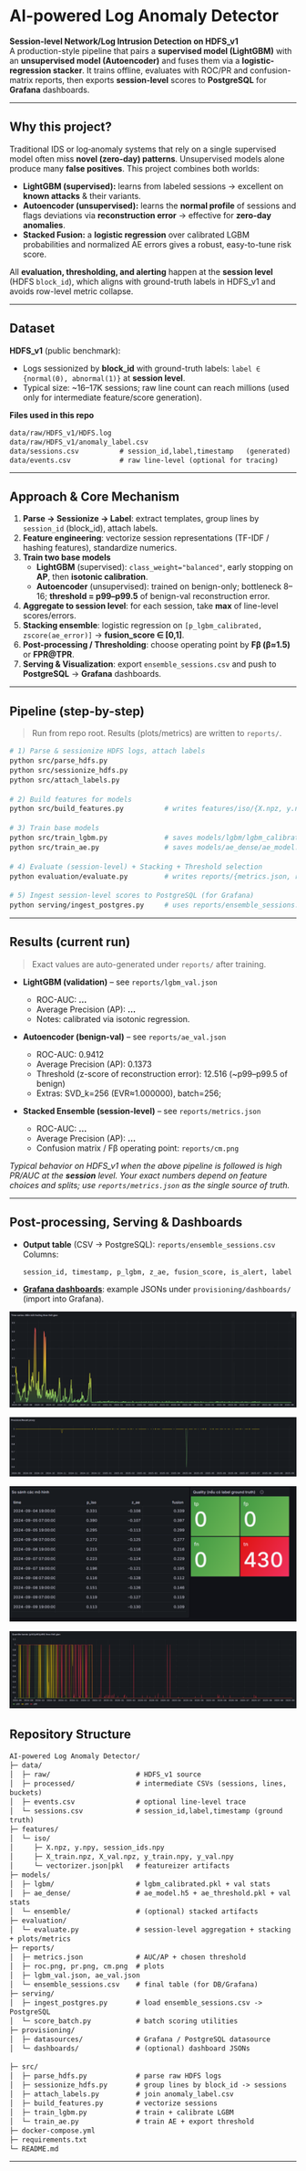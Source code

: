 # AI-powered Log Anomaly Detector

**Session-level Network/Log Intrusion Detection on HDFS_v1**  
A production-style pipeline that pairs a **supervised model (LightGBM)** with an **unsupervised model (Autoencoder)** and fuses them via a **logistic-regression stacker**. 
It trains offline, evaluates with ROC/PR and confusion-matrix reports, then exports **session-level** scores to **PostgreSQL** for **Grafana** dashboards.

---

## Why this project?

Traditional IDS or log‐anomaly systems that rely on a single supervised model often miss **novel (zero-day) patterns**. Unsupervised models alone produce many **false positives**. This project combines both worlds:

- **LightGBM (supervised):** learns from labeled sessions → excellent on **known attacks** & their variants.  
- **Autoencoder (unsupervised):** learns the **normal profile** of sessions and flags deviations via **reconstruction error** → effective for **zero-day anomalies**.  
- **Stacked Fusion:** a **logistic regression** over calibrated LGBM probabilities and normalized AE errors gives a robust, easy-to-tune risk score.

All **evaluation, thresholding, and alerting** happen at the **session level** (HDFS `block_id`), which aligns with ground-truth labels in HDFS_v1 and avoids row-level metric collapse.

---

## Dataset

**HDFS_v1** (public benchmark):

- Logs sessionized by **block_id** with ground-truth labels: `label ∈ {normal(0), abnormal(1)}` at **session level**.  
- Typical size: ~16–17K sessions; raw line count can reach millions (used only for intermediate feature/score generation).

**Files used in this repo**
```
data/raw/HDFS_v1/HDFS.log
data/raw/HDFS_v1/anomaly_label.csv
data/sessions.csv          # session_id,label,timestamp   (generated)
data/events.csv            # raw line-level (optional for tracing)
```

---

## Approach & Core Mechanism

1. **Parse → Sessionize → Label**: extract templates, group lines by `session_id` (block_id), attach labels.  
2. **Feature engineering**: vectorize session representations (TF-IDF / hashing features), standardize numerics.  
3. **Train two base models**  
   - **LightGBM** (supervised): `class_weight="balanced"`, early stopping on **AP**, then **isotonic calibration**.  
   - **Autoencoder** (unsupervised): trained on benign-only; bottleneck 8–16; **threshold = p99–p99.5** of benign-val reconstruction error.  
4. **Aggregate to session level**: for each session, take **max** of line-level scores/errors.  
5. **Stacking ensemble**: logistic regression on `[p_lgbm_calibrated, zscore(ae_error)]` → **fusion_score ∈ [0,1]**.  
6. **Post-processing / Thresholding**: choose operating point by **Fβ (β≈1.5)** or **FPR@TPR**.  
7. **Serving & Visualization**: export `ensemble_sessions.csv` and push to **PostgreSQL** → **Grafana** dashboards.

---

## Pipeline (step-by-step)

> Run from repo root. Results (plots/metrics) are written to `reports/`.

```bash
# 1) Parse & sessionize HDFS logs, attach labels
python src/parse_hdfs.py
python src/sessionize_hdfs.py
python src/attach_labels.py

# 2) Build features for models
python src/build_features.py          # writes features/iso/{X.npz, y.npy, session_ids.npy}

# 3) Train base models
python src/train_lgbm.py              # saves models/lgbm/lgbm_calibrated.pkl and lgbm_val.json
python src/train_ae.py                # saves models/ae_dense/ae_model.h5 and ae_val.json (+ ae_threshold.pkl)

# 4) Evaluate (session-level) + Stacking + Threshold selection
python evaluation/evaluate.py         # writes reports/{metrics.json, roc.png, pr.png, cm.png, ensemble_sessions.csv}

# 5) Ingest session-level scores to PostgreSQL (for Grafana)
python serving/ingest_postgres.py     # uses reports/ensemble_sessions.csv

```

---

## Results (current run)

> Exact values are auto-generated under `reports/` after training.

- **LightGBM (validation)** – see `reports/lgbm_val.json`  
  - ROC-AUC: **…**  
  - Average Precision (AP): **…**  
  - Notes: calibrated via isotonic regression.

- **Autoencoder (benign-val)** – see `reports/ae_val.json`  
  - ROC-AUC: 0.9412
  - Average Precision (AP): 0.1373
  - Threshold (z-score of reconstruction error): 12.516 (~p99–p99.5 of benign)
  - Extras: SVD_k=256 (EVR≈1.000000), batch=256;

- **Stacked Ensemble (session-level)** – see `reports/metrics.json`  
  - ROC-AUC: **…**  
  - Average Precision (AP): **…**  
  - Confusion matrix / Fβ operating point: `reports/cm.png`

*Typical behavior on HDFS_v1 when the above pipeline is followed is high PR/AUC at the **session** level. Your exact numbers depend on feature choices and splits; use `reports/metrics.json` as the single source of truth.*

---

## Post-processing, Serving & Dashboards

- **Output table** (CSV → PostgreSQL): `reports/ensemble_sessions.csv`  
  Columns:
  ```
  session_id, timestamp, p_lgbm, z_ae, fusion_score, is_alert, label
  ```
- **[Grafana dashboards](https://snapshots.raintank.io/dashboard/snapshot/yKxIaKGqJWuP04jIYRu0wJQSBHUI0Vec)**: example JSONs under `provisioning/dashboards/` (import into Grafana).

![img.png](img.png)

![img_1.png](img_1.png)

![img_2.png](img_2.png)

![img_3.png](img_3.png)

## Repository Structure

```
AI-powered Log Anomaly Detector/
├─ data/
│  ├─ raw/                     # HDFS_v1 source
│  ├─ processed/               # intermediate CSVs (sessions, lines, buckets)
│  ├─ events.csv               # optional line-level trace
│  └─ sessions.csv             # session_id,label,timestamp (ground truth)
├─ features/
│  └─ iso/
│     ├─ X.npz, y.npy, session_ids.npy
│     ├─ X_train.npz, X_val.npz, y_train.npy, y_val.npy
│     └─ vectorizer.json|pkl   # featureizer artifacts
├─ models/
│  ├─ lgbm/                    # lgbm_calibrated.pkl + val stats
│  ├─ ae_dense/                # ae_model.h5 + ae_threshold.pkl + val stats
│  └─ ensemble/                # (optional) stacked artifacts
├─ evaluation/
│  └─ evaluate.py              # session-level aggregation + stacking + plots/metrics
├─ reports/
│  ├─ metrics.json             # AUC/AP + chosen threshold
│  ├─ roc.png, pr.png, cm.png  # plots
│  ├─ lgbm_val.json, ae_val.json
│  └─ ensemble_sessions.csv    # final table (for DB/Grafana)
├─ serving/
│  ├─ ingest_postgres.py       # load ensemble_sessions.csv -> PostgreSQL
│  └─ score_batch.py           # batch scoring utilities
├─ provisioning/
│  ├─ datasources/             # Grafana / PostgreSQL datasource
│  └─ dashboards/              # (optional) dashboard JSONs

├─ src/
│  ├─ parse_hdfs.py            # parse raw HDFS logs
│  ├─ sessionize_hdfs.py       # group lines by block_id -> sessions
│  ├─ attach_labels.py         # join anomaly_label.csv
│  ├─ build_features.py        # vectorize sessions
│  ├─ train_lgbm.py            # train + calibrate LGBM
│  └─ train_ae.py              # train AE + export threshold
├─ docker-compose.yml
├─ requirements.txt
└─ README.md
```

---

